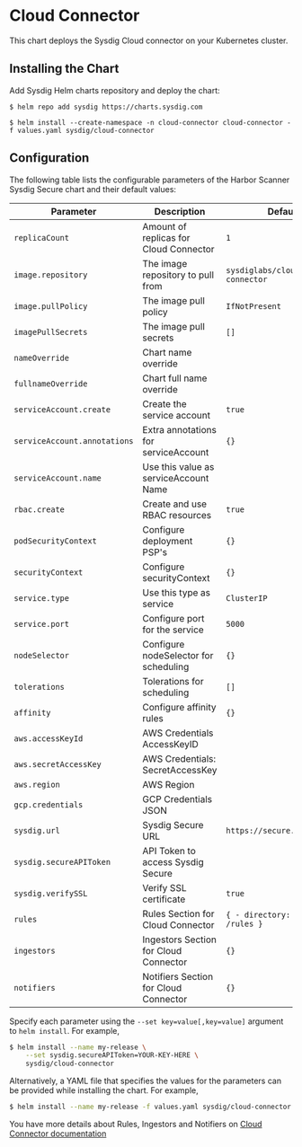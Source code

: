 # Cloud Connector

This chart deploys the Sysdig Cloud connector on your Kubernetes cluster.

## Installing the Chart

Add Sysdig Helm charts repository and deploy the chart:

```
$ helm repo add sysdig https://charts.sysdig.com

$ helm install --create-namespace -n cloud-connector cloud-connector -f values.yaml sysdig/cloud-connector
```

## Configuration

The following table lists the configurable parameters of the Harbor Scanner
Sysdig Secure chart and their default values:

| Parameter                    | Description                            | Default                                   |
| ---                          | ---                                    | ---                                       |
| `replicaCount`               | Amount of replicas for Cloud Connector | `1`                                       |
| `image.repository`           | The image repository to pull from      | `sysdiglabs/cloud-connector`              |
| `image.pullPolicy`           | The image pull policy                  | `IfNotPresent`                            |
| `imagePullSecrets`           | The image pull secrets                 | `[]`                                      |
| `nameOverride`               | Chart name override                    | ` `                                       |
| `fullnameOverride`           | Chart full name override               | ` `                                       |
| `serviceAccount.create`      | Create the service account             | `true`                                    |
| `serviceAccount.annotations` | Extra annotations for serviceAccount   | `{}`                                      |
| `serviceAccount.name`        | Use this value as serviceAccount Name  | ` `                                       |
| `rbac.create`                | Create and use RBAC resources          | `true`                                    |
| `podSecurityContext`         | Configure deployment PSP's             | `{}`                                      |
| `securityContext`            | Configure securityContext              | `{}`                                      |
| `service.type`               | Use this type as service               | `ClusterIP`                               |
| `service.port`               | Configure port for the service         | `5000`                                    |
| `nodeSelector`               | Configure nodeSelector for scheduling  | `{}`                                      |
| `tolerations`                | Tolerations for scheduling             | `[]`                                      |
| `affinity`                   | Configure affinity rules               | `{}`                                      |
| `aws.accessKeyId`            | AWS Credentials AccessKeyID            | ` `                                       |
| `aws.secretAccessKey`        | AWS Credentials: SecretAccessKey       | ` `                                       |
| `aws.region`                 | AWS Region                             | ` `                                       |
| `gcp.credentials`            | GCP Credentials JSON                   | ` `                                       |
| `sysdig.url`                 | Sysdig Secure URL                      | `https://secure.sysdig.com`               |
| `sysdig.secureAPIToken`      | API Token to access Sysdig Secure      | ` `                                       |
| `sysdig.verifySSL`           | Verify SSL certificate                 | `true`                                    |
| `rules`                      | Rules Section for Cloud Connector      | `{ - directory: path: /rules }`           |
| `ingestors`                  | Ingestors Section for Cloud Connector  | `{}`                                      |
| `notifiers`                  | Notifiers Section for Cloud Connector  | `{}`                                      |


Specify each parameter using the `--set key=value[,key=value]` argument to `helm install`. For example,

```bash
$ helm install --name my-release \
    --set sysdig.secureAPIToken=YOUR-KEY-HERE \
    sysdig/cloud-connector
```

Alternatively, a YAML file that specifies the values for the parameters can be provided while installing the chart. For example,

```bash
$ helm install --name my-release -f values.yaml sysdig/cloud-connector
```

You have more details about Rules, Ingestors and Notifiers on [Cloud Connector documentation](https://sysdiglabs.github.io/cloud-connector/config-file.html)
